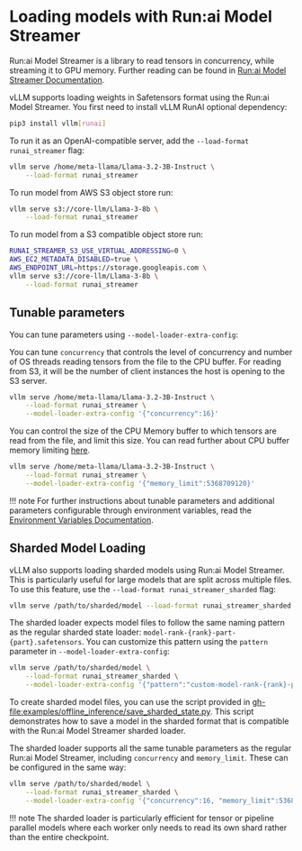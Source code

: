 # Loading models with Run:ai Model Streamer

Run:ai Model Streamer is a library to read tensors in concurrency, while streaming it to GPU memory.
Further reading can be found in [Run:ai Model Streamer Documentation](https://github.com/run-ai/runai-model-streamer/blob/master/docs/README.md).

vLLM supports loading weights in Safetensors format using the Run:ai Model Streamer.
You first need to install vLLM RunAI optional dependency:

```bash
pip3 install vllm[runai]
```

To run it as an OpenAI-compatible server, add the `--load-format runai_streamer` flag:

```bash
vllm serve /home/meta-llama/Llama-3.2-3B-Instruct \
    --load-format runai_streamer
```

To run model from AWS S3 object store run:

```bash
vllm serve s3://core-llm/Llama-3-8b \
    --load-format runai_streamer
```

To run model from a S3 compatible object store run:

```bash
RUNAI_STREAMER_S3_USE_VIRTUAL_ADDRESSING=0 \
AWS_EC2_METADATA_DISABLED=true \
AWS_ENDPOINT_URL=https://storage.googleapis.com \
vllm serve s3://core-llm/Llama-3-8b \
    --load-format runai_streamer
```

## Tunable parameters

You can tune parameters using `--model-loader-extra-config`:

You can tune `concurrency` that controls the level of concurrency and number of OS threads reading tensors from the file to the CPU buffer.
For reading from S3, it will be the number of client instances the host is opening to the S3 server.

```bash
vllm serve /home/meta-llama/Llama-3.2-3B-Instruct \
    --load-format runai_streamer \
    --model-loader-extra-config '{"concurrency":16}'
```

You can control the size of the CPU Memory buffer to which tensors are read from the file, and limit this size.
You can read further about CPU buffer memory limiting [here](https://github.com/run-ai/runai-model-streamer/blob/master/docs/src/env-vars.md#runai_streamer_memory_limit).

```bash
vllm serve /home/meta-llama/Llama-3.2-3B-Instruct \
    --load-format runai_streamer \
    --model-loader-extra-config '{"memory_limit":5368709120}'
```

!!! note
    For further instructions about tunable parameters and additional parameters configurable through environment variables, read the [Environment Variables Documentation](https://github.com/run-ai/runai-model-streamer/blob/master/docs/src/env-vars.md).

## Sharded Model Loading

vLLM also supports loading sharded models using Run:ai Model Streamer. This is particularly useful for large models that are split across multiple files. To use this feature, use the `--load-format runai_streamer_sharded` flag:

```bash
vllm serve /path/to/sharded/model --load-format runai_streamer_sharded
```

The sharded loader expects model files to follow the same naming pattern as the regular sharded state loader: `model-rank-{rank}-part-{part}.safetensors`. You can customize this pattern using the `pattern` parameter in `--model-loader-extra-config`:

```bash
vllm serve /path/to/sharded/model \
    --load-format runai_streamer_sharded \
    --model-loader-extra-config '{"pattern":"custom-model-rank-{rank}-part-{part}.safetensors"}'
```

To create sharded model files, you can use the script provided in <gh-file:examples/offline_inference/save_sharded_state.py>. This script demonstrates how to save a model in the sharded format that is compatible with the Run:ai Model Streamer sharded loader.

The sharded loader supports all the same tunable parameters as the regular Run:ai Model Streamer, including `concurrency` and `memory_limit`. These can be configured in the same way:

```bash
vllm serve /path/to/sharded/model \
    --load-format runai_streamer_sharded \
    --model-loader-extra-config '{"concurrency":16, "memory_limit":5368709120}'
```

!!! note
    The sharded loader is particularly efficient for tensor or pipeline parallel models where each worker only needs to read its own shard rather than the entire checkpoint.

